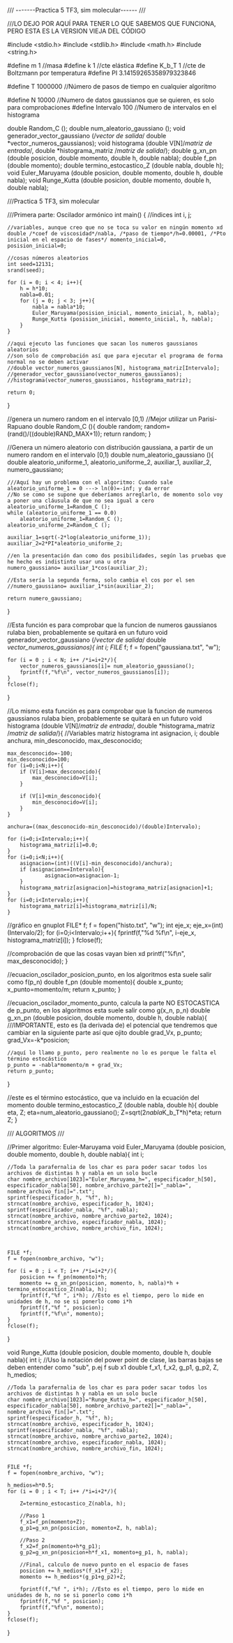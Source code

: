 ///     -------Practica 5 TF3, sim molecular------      ///

///LO DEJO POR AQUÍ PARA TENER LO QUE SABEMOS QUE FUNCIONA, PERO ESTA ES LA VERSION VIEJA DEL CÓDIGO

#include <stdio.h>
#include <stdlib.h>
#include <math.h>
#include <string.h>

#define m 1     //masa
#define k 1     //cte elástica
#define K_b_T 1 //cte de Boltzmann por temperatura
#define PI 3.14159265358979323846

#define T 1000000 //Número de pasos de tiempo en cualquier algoritmo

#define N 10000 //Numero de datos gaussianos que se quieren, es solo para comprobaciones
#define Intervalo 100 //Numero de intervalos en el histograma

double Random_C ();
double num_aleatorio_gaussiano ();
void generador_vector_gaussiano (/*vector de salida*/ double *vector_numeros_gaussianos);
void histograma (double V[N]/*matriz de entrada*/, double *histograma_matriz /*matriz de salida*/);
double g_xn_pn (double posicion, double momento, double h, double nabla);
double f_pn (double momento);
double termino_estocastico_Z (double nabla, double h);
void Euler_Maruyama (double posicion, double momento, double h, double nabla);
void Runge_Kutta (double posicion, double momento, double h, double nabla);



///Practica 5 TF3, sim molecular

///Primera parte: Oscilador armónico
int main()
{
    //índices
    int i, j;

    //variables, aunque creo que no se toca su valor en ningún momento xd
    double /*coef de viscosidad*/nabla, /*paso de tiempo*/h=0.00001, /*Pto inicial en el espacio de fases*/ momento_inicial=0, posision_inicial=0;

    //cosas números aleatorios
    int seed=12131;
    srand(seed);

    for (i = 0; i < 4; i++){
        h = h*10;
        nabla=0.01;
        for (j = 0; j < 3; j++){
            nabla = nabla*10;
            Euler_Maruyama(posision_inicial, momento_inicial, h, nabla);
            Runge_Kutta (posision_inicial, momento_inicial, h, nabla);
        }
    }

    //aqui ejecuto las funciones que sacan los numeros gaussianos aleatorios
    //son solo de comprobación así que para ejecutar el programa de forma normal no se deben activar
    //double vector_numeros_gaussianos[N], histograma_matriz[Intervalo];
    //generador_vector_gaussiano(vector_numeros_gaussianos);
    //histograma(vector_numeros_gaussianos, histograma_matriz);

    return 0;
}



//genera un numero random en el intervalo [0,1)
//Mejor utilizar un Parisi-Rapuano
double Random_C (){
    double random;
    random=(rand()/((double)RAND_MAX+1));
    return random;
}



//Genera un número aleatorio con distribución gaussiana, a partir de un numero random en el intervalo [0,1)
double num_aleatorio_gaussiano (){
    double aleatorio_uniforme_1, aleatorio_uniforme_2, auxiliar_1, auxiliar_2, numero_gaussiano;

    ///Aquí hay un problema con el algoritmo: Cuando sale aleatorio_uniforme_1 = 0 ---> ln(0)=-inf; y da error
    //No se como se supone que deberíamos arreglarlo, de momento solo voy a poner una cláusula de que no sea igual a cero
    aleatorio_uniforme_1=Random_C ();
    while (aleatorio_uniforme_1 == 0.0)
        aleatorio_uniforme_1=Random_C ();
    aleatorio_uniforme_2=Random_C ();

    auxiliar_1=sqrt(-2*log(aleatorio_uniforme_1));
    auxiliar_2=2*PI*aleatorio_uniforme_2;

    //en la presentación dan como dos posibilidades, según las pruebas que he hecho es indistinto usar una u otra
    numero_gaussiano= auxiliar_1*cos(auxiliar_2);

    //Esta sería la segunda forma, solo cambia el cos por el sen
    //numero_gaussiano= auxiliar_1*sin(auxiliar_2);

    return numero_gaussiano;
}



//Esta función es para comprobar que la funcion de numeros gaussianos rulaba bien, probablemente se quitará en un futuro
void generador_vector_gaussiano (/*vector de salida*/ double *vector_numeros_gaussianos){
    int i;
    FILE* f;
    f = fopen("gaussiana.txt", "w");

    for (i = 0 ; i < N; i++ /*i=i+2*/){
        vector_numeros_gaussianos[i]= num_aleatorio_gaussiano();
        fprintf(f,"%f\n", vector_numeros_gaussianos[i]);
    }
    fclose(f);
}


//Lo mismo esta función es para comprobar que la funcion de numeros gaussianos rulaba bien, probablemente se quitará en un futuro
void histograma (double V[N]/*matriz de entrada*/, double *histograma_matriz /*matriz de salida*/){
    //Variables matriz histograma
    int asignacion, i;
    double anchura, min_desconocido, max_desconocido;

    max_desconocido=-100;
    min_desconocido=100;
    for (i=0;i<N;i++){
        if (V[i]>max_desconocido){
            max_desconocido=V[i];
        }

        if (V[i]<min_desconocido){
            min_desconocido=V[i];
        }
    }

    anchura=((max_desconocido-min_desconocido)/(double)Intervalo);

    for (i=0;i<Intervalo;i++){
        histograma_matriz[i]=0.0;
    }
    for (i=0;i<N;i++){
        asignacion=(int)((V[i]-min_desconocido)/anchura);
        if (asignacion==Intervalo){
                asignacion=asignacion-1;
        }
        histograma_matriz[asignacion]=histograma_matriz[asignacion]+1;
    }
    for (i=0;i<Intervalo;i++){
        histograma_matriz[i]=histograma_matriz[i]/N;
    }

//gráfico en gnuplot
    FILE* f;
    f = fopen("histo.txt", "w");
    int eje_x;
    eje_x=(int)(Intervalo/2);
    for (i=0;i<Intervalo;i++){
        fprintf(f,"%d %f\n", i-eje_x, histograma_matriz[i]);
    }
    fclose(f);

//comprobación de que las cosas vayan bien xd
    printf("%f\n", max_desconocido);
}



//ecuacion_oscilador_posicion_punto, en los algoritmos esta suele salir como f(p_n)
double f_pn (double momento){
    double x_punto;
    x_punto=momento/m;
    return x_punto;
}



//ecuacion_oscilador_momento_punto, calcula la parte NO ESTOCASTICA de p_punto, en los algoritmos esta suele salir como g(x_n, p_n)
double g_xn_pn (double posicion, double momento, double h, double nabla){
    ///IMPORTANTE, esto es (la derivada de) el potencial que tendremos que cambiar en la siguiente parte así que ojito
    double grad_Vx, p_punto;
    grad_Vx=-k*posicion;

    //aquí lo llamo p_punto, pero realmente no lo es porque le falta el término estocástico
    p_punto = -nabla*momento/m + grad_Vx;
    return p_punto;
}



//este es el término estocástico, que va incluido en la ecuación del momento
double termino_estocastico_Z (double nabla, double h){
    double eta, Z;
    eta=num_aleatorio_gaussiano();
    Z=sqrt(2*nabla*K_b_T*h)*eta;
    return Z;
}




///   ALGORITMOS   ///

//Primer algoritmo: Euler-Maruyama
void Euler_Maruyama (double posicion, double momento, double h, double nabla){
    int i;

    //Toda la parafernalia de los char es para poder sacar todos los archivos de distintas h y nabla en un solo bucle
    char nombre_archivo[1023]="Euler_Maruyama_h=", especificador_h[50], especificador_nabla[50], nombre_archivo_parte2[]="_nabla=", nombre_archivo_fin[]=".txt";
    sprintf(especificador_h, "%f", h);
    strncat(nombre_archivo, especificador_h, 1024);
    sprintf(especificador_nabla, "%f", nabla);
    strncat(nombre_archivo, nombre_archivo_parte2, 1024);
    strncat(nombre_archivo, especificador_nabla, 1024);
    strncat(nombre_archivo, nombre_archivo_fin, 1024);



    FILE *f;
    f = fopen(nombre_archivo, "w");

    for (i = 0 ; i < T; i++ /*i=i+2*/){
        posicion += f_pn(momento)*h;
        momento += g_xn_pn(posicion, momento, h, nabla)*h + termino_estocastico_Z(nabla, h);
        fprintf(f,"%f ", i*h); //Esto es el tiempo, pero lo mide en unidades de h, no se si ponerlo como i*h
        fprintf(f,"%f ", posicion);
        fprintf(f,"%f\n", momento);
    }
    fclose(f);
}




void Runge_Kutta (double posicion, double momento, double h, double nabla){
    int i;
    //Uso la notación del power point de clase, las barras bajas se deben entender como "sub", p.ej f sub x1
    double f_x1, f_x2, g_p1, g_p2, Z, h_medios;

    //Toda la parafernalia de los char es para poder sacar todos los archivos de distintas h y nabla en un solo bucle
    char nombre_archivo[1023]="Runge_Kutta_h=", especificador_h[50], especificador_nabla[50], nombre_archivo_parte2[]="_nabla=", nombre_archivo_fin[]=".txt";
    sprintf(especificador_h, "%f", h);
    strncat(nombre_archivo, especificador_h, 1024);
    sprintf(especificador_nabla, "%f", nabla);
    strncat(nombre_archivo, nombre_archivo_parte2, 1024);
    strncat(nombre_archivo, especificador_nabla, 1024);
    strncat(nombre_archivo, nombre_archivo_fin, 1024);


    FILE *f;
    f = fopen(nombre_archivo, "w");

    h_medios=h*0.5;
    for (i = 0 ; i < T; i++ /*i=i+2*/){

        Z=termino_estocastico_Z(nabla, h);

        //Paso 1
        f_x1=f_pn(momento+Z);
        g_p1=g_xn_pn(posicion, momento+Z, h, nabla);

        //Paso 2
        f_x2=f_pn(momento+h*g_p1);
        g_p2=g_xn_pn(posicion+h*f_x1, momento+g_p1, h, nabla);

        //Final, calculo de nuevo punto en el espacio de fases
        posicion += h_medios*(f_x1+f_x2);
        momento += h_medios*(g_p1+g_p2)+Z;

        fprintf(f,"%f ", i*h); //Esto es el tiempo, pero lo mide en unidades de h, no se si ponerlo como i*h
        fprintf(f,"%f ", posicion);
        fprintf(f,"%f\n", momento);
    }
    fclose(f);
}
